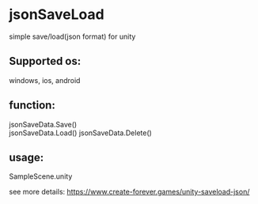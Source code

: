 # jsonSaveLoad
simple save/load(json format) for unity

## Supported os:
windows, ios, android

## function:
jsonSaveData.Save()  
jsonSaveData.Load()
jsonSaveData.Delete()

## usage:
SampleScene.unity

see more details: https://www.create-forever.games/unity-saveload-json/
